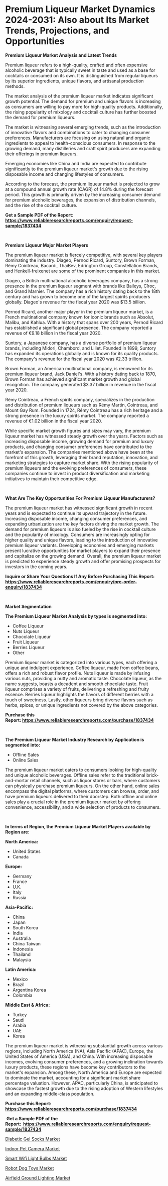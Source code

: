 <p><h1>Premium Liqueur Market Dynamics 2024-2031: Also about Its Market Trends, Projections, and Opportunities</h1></p><p><strong>Premium Liqueur Market Analysis and Latest Trends</strong></p>
<p><p>Premium liqueur refers to a high-quality, crafted and often expensive alcoholic beverage that is typically sweet in taste and used as a base for cocktails or consumed on its own. It is distinguished from regular liqueurs by its superior ingredients, unique flavors, and artisanal production methods.</p><p>The market analysis of the premium liqueur market indicates significant growth potential. The demand for premium and unique flavors is increasing as consumers are willing to pay more for high-quality products. Additionally, the rising popularity of mixology and cocktail culture has further boosted the demand for premium liqueurs. </p><p>The market is witnessing several emerging trends, such as the introduction of innovative flavors and combinations to cater to changing consumer preferences. Manufacturers are focusing on using natural and organic ingredients to appeal to health-conscious consumers. In response to the growing demand, many distilleries and craft spirit producers are expanding their offerings in premium liqueurs.</p><p>Emerging economies like China and India are expected to contribute significantly to the premium liqueur market's growth due to the rising disposable income and changing lifestyles of consumers.</p><p>According to the forecast, the premium liqueur market is projected to grow at a compound annual growth rate (CAGR) of 14.8% during the forecast period. This growth is primarily driven by the increasing consumer demand for premium alcoholic beverages, the expansion of distribution channels, and the rise of the cocktail culture.</p></p>
<p><strong>Get a Sample PDF of the Report:&nbsp; <a href="https://www.reliableresearchreports.com/enquiry/request-sample/1837434">https://www.reliableresearchreports.com/enquiry/request-sample/1837434</a></strong></p>
<p>&nbsp;</p>
<p><strong>Premium Liqueur Major Market Players</strong></p>
<p><p>The premium liqueur market is fiercely competitive, with several key players dominating the industry. Diageo, Pernod Ricard, Suntory, Brown Forman, Rémy Cointreau, Bacardi, ThaiBev, Edrington Group, Constellation Brands, and Henkell-freixenet are some of the prominent companies in this market.</p><p>Diageo, a British multinational alcoholic beverages company, has a strong presence in the premium liqueur segment with brands like Baileys, Cîroc, and Grand Marnier. The company has a rich history dating back to the 18th century and has grown to become one of the largest spirits producers globally. Diageo's revenue for the fiscal year 2020 was $13.5 billion.</p><p>Pernod Ricard, another major player in the premium liqueur market, is a French multinational company known for iconic brands such as Absolut, Malibu, and Kahlua. With a history that spans over 200 years, Pernod Ricard has established a significant global presence. The company reported a revenue of €9.18 billion in the fiscal year 2020.</p><p>Suntory, a Japanese company, has a diverse portfolio of premium liqueur brands, including Midori, Chambord, and Lillet. Founded in 1899, Suntory has expanded its operations globally and is known for its quality products. The company's revenue for the fiscal year 2020 was ¥2.33 trillion.</p><p>Brown Forman, an American multinational company, is renowned for its premium liqueur brand, Jack Daniel's. With a history dating back to 1870, Brown Forman has achieved significant market growth and global recognition. The company generated $3.37 billion in revenue in the fiscal year 2020.</p><p>Rémy Cointreau, a French spirits company, specializes in the production and distribution of premium liqueurs such as Rémy Martin, Cointreau, and Mount Gay Rum. Founded in 1724, Rémy Cointreau has a rich heritage and a strong presence in the luxury spirits market. The company reported a revenue of €1.02 billion in the fiscal year 2020.</p><p>While specific market growth figures and sizes may vary, the premium liqueur market has witnessed steady growth over the years. Factors such as increasing disposable income, growing demand for premium and luxury products, and changing consumer preferences have contributed to the market's expansion. The companies mentioned above have been at the forefront of this growth, leveraging their brand reputation, innovation, and marketing strategies to capture market share. With the rising popularity of premium liqueurs and the evolving preferences of consumers, these companies continue to invest in product diversification and marketing initiatives to maintain their competitive edge.</p></p>
<p>&nbsp;</p>
<p><strong>What Are The Key Opportunities For Premium Liqueur Manufacturers?</strong></p>
<p><p>The premium liqueur market has witnessed significant growth in recent years and is expected to continue its upward trajectory in the future. Increasing disposable income, changing consumer preferences, and expanding urbanization are the key factors driving the market growth. The demand for premium liqueurs is also fueled by the rise in cocktail culture and the popularity of mixology. Consumers are increasingly opting for higher quality and unique flavors, leading to the introduction of innovative premium liqueur variants. Developing economies and emerging markets present lucrative opportunities for market players to expand their presence and capitalize on the growing demand. Overall, the premium liqueur market is predicted to experience steady growth and offer promising prospects for investors in the coming years.</p></p>
<p><strong>Inquire or Share Your Questions If Any Before Purchasing This Report: <a href="https://www.reliableresearchreports.com/enquiry/pre-order-enquiry/1837434">https://www.reliableresearchreports.com/enquiry/pre-order-enquiry/1837434</a></strong></p>
<p>&nbsp;</p>
<p><strong>Market Segmentation</strong></p>
<p><strong>The Premium Liqueur Market Analysis by types is segmented into:</strong></p>
<p><ul><li>Coffee Liqueur</li><li>Nuts Liqueur</li><li>Chocolate Liqueur</li><li>Fruit Liqueur</li><li>Berries Liqueur</li><li>Other</li></ul></p>
<p><p>Premium liqueur market is categorized into various types, each offering a unique and indulgent experience. Coffee liqueur, made from coffee beans, offers a rich and robust flavor profile. Nuts liqueur is made by infusing various nuts, providing a nutty and aromatic taste. Chocolate liqueur, as the name suggests, boasts a decadent and smooth chocolate taste. Fruit liqueur comprises a variety of fruits, delivering a refreshing and fruity essence. Berries liqueur highlights the flavors of different berries with a touch of sweetness. Lastly, other liqueurs bring diverse flavors such as herbs, spices, or unique ingredients not covered by the above categories.</p></p>
<p><strong>Purchase this Report:&nbsp;<a href="https://www.reliableresearchreports.com/purchase/1837434">https://www.reliableresearchreports.com/purchase/1837434</a></strong></p>
<p>&nbsp;</p>
<p><strong>The Premium Liqueur Market Industry Research by Application is segmented into:</strong></p>
<p><ul><li>Offline Sales</li><li>Online Sales</li></ul></p>
<p><p>The premium liqueur market caters to consumers looking for high-quality and unique alcoholic beverages. Offline sales refer to the traditional brick-and-mortar retail channels, such as liquor stores or bars, where customers can physically purchase premium liqueurs. On the other hand, online sales encompass the digital platforms, where customers can browse, order, and have premium liqueurs delivered to their doorstep. Both offline and online sales play a crucial role in the premium liqueur market by offering convenience, accessibility, and a wide selection of products to consumers.</p></p>
<p>&nbsp;</p>
<p><strong>In terms of Region, the Premium Liqueur Market Players available by Region are:</strong></p>
<p>
    <p> <strong> North America: </strong>
        <ul>
            <li>United States</li>
            <li>Canada</li>
        </ul>
        </p> 
    <p> <strong> Europe: </strong>
        <ul>
            <li>Germany</li>
            <li>France</li>
            <li>U.K.</li>
            <li>Italy</li>
            <li>Russia</li>
        </ul>
        </p> 
    <p> <strong> Asia-Pacific: </strong>
        <ul>
            <li>China</li>
            <li>Japan</li>
            <li>South Korea</li>
            <li>India</li>
            <li>Australia</li>
            <li>China Taiwan</li>
            <li>Indonesia</li>
            <li>Thailand</li>
            <li>Malaysia</li>
        </ul>
        </p> 
    <p> <strong> Latin America: </strong>
        <ul>
            <li>Mexico</li>
            <li>Brazil</li>
            <li>Argentina Korea</li>
            <li>Colombia</li>
        </ul>
        </p> 
    <p> <strong> Middle East & Africa: </strong>
        <ul>
            <li>Turkey</li>
            <li>Saudi</li>
            <li>Arabia</li>
            <li>UAE</li>
            <li>Korea</li>
        </ul>
    </p>
    </p>
<p><p>The premium liqueur market is witnessing substantial growth across various regions, including North America (NA), Asia Pacific (APAC), Europe, the United States of America (USA), and China. With increasing disposable incomes, evolving consumer preferences, and a growing inclination towards luxury products, these regions have become key contributors to the market's expansion. Among these, North America and Europe are expected to dominate the market, accounting for a significant market share percentage valuation. However, APAC, particularly China, is anticipated to showcase the fastest growth due to the rising adoption of Western lifestyles and an expanding middle-class population.</p></p>
<p><strong>Purchase this Report: <a href="https://www.reliableresearchreports.com/purchase/1837434">https://www.reliableresearchreports.com/purchase/1837434</a></strong></p>
<p>&nbsp;<strong>Get a Sample PDF of the Report:&nbsp;&nbsp;<a href="https://www.reliableresearchreports.com/enquiry/request-sample/1837434">https://www.reliableresearchreports.com/enquiry/request-sample/1837434</a></strong></p>
<p><strong></strong></p>
<p><p><a href="https://github.com/arionmp/Market-Research-Report-List-1/blob/main/diabetic-gel-socks-market.md">Diabetic Gel Socks Market</a></p><p><a href="https://github.com/nicoletavirag/Market-Research-Report-List-1/blob/main/indoor-pet-camera-market.md">Indoor Pet Camera Market</a></p><p><a href="https://github.com/zeberleansnyderallisonwjfli/Market-Research-Report-List-1/blob/main/smart-wifi-light-bulbs-market.md">Smart Wifi Light Bulbs Market</a></p><p><a href="https://github.com/wwwkeltoum/Market-Research-Report-List-1/blob/main/robot-dog-toys-market.md">Robot Dog Toys Market</a></p><p><a href="https://github.com/changoleonlaverguenzanoexiste/Market-Research-Report-List-1/blob/main/airfield-ground-lighting-market.md">Airfield Ground Lighting Market</a></p></p>